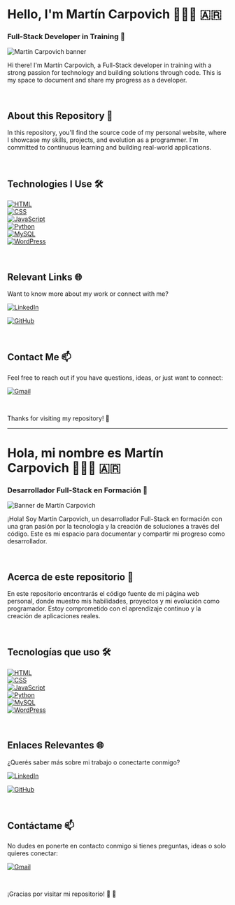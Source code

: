 # Hello, I'm Martín Carpovich 👨🏻‍💻 🇦🇷  
### Full-Stack Developer in Training 🚀

![Martín Carpovich banner](./your-image.png)

Hi there! I'm Martín Carpovich, a Full-Stack developer in training with a strong passion for technology and building solutions through code. This is my space to document and share my progress as a developer.

<br>

## About this Repository 📁

In this repository, you'll find the source code of my personal website, where I showcase my skills, projects, and evolution as a programmer. I'm committed to continuous learning and building real-world applications.

<br>

## Technologies I Use 🛠️

[![HTML](https://img.shields.io/badge/HTML-white?style=for-the-badge&logo=html5&logoColor=white&labelColor=black&color=%23E34F26)]()  
[![CSS](https://img.shields.io/badge/CSS-white?style=for-the-badge&logo=css3&logoColor=white&labelColor=black&color=blue)]()  
[![JavaScript](https://img.shields.io/badge/JavaScript-white?style=for-the-badge&logo=javascript&logoColor=white&labelColor=black&color=%23F7DF1E)]()  
[![Python](https://img.shields.io/badge/Python-yellow?style=for-the-badge&logo=python&logoColor=white&labelColor=101010)]()  
[![MySQL](https://img.shields.io/badge/MySQL-white?style=for-the-badge&logo=mysql&logoColor=white&labelColor=black&color=%234479A1)]()  
[![WordPress](https://img.shields.io/badge/WordPress-white?style=for-the-badge&logo=wordpress&logoColor=white&labelColor=black&color=%2321759B)]()

<br>

## Relevant Links 🌐

Want to know more about my work or connect with me?

[![LinkedIn](https://img.shields.io/badge/LinkedIn-white?style=for-the-badge&logo=linkedin&logoColor=white&labelColor=%230A66C2&color=%23363636)](https://www.linkedin.com/in/martin-carpovich/)

[![GitHub](https://img.shields.io/badge/GitHub-white?style=for-the-badge&logo=github&logoColor=white&labelColor=black&color=black)](https://github.com/martincarpovich)

<br>

## Contact Me 📫

Feel free to reach out if you have questions, ideas, or just want to connect:

[![Gmail](https://img.shields.io/badge/Email-white?style=for-the-badge&logo=gmail&logoColor=white&label=martinkarpovich%40gmail.com&labelColor=black&color=%23EA4335)](mailto:martinkarpovich@gmail.com)

<br>

Thanks for visiting my repository! 👋


------

# Hola, mi nombre es Martín Carpovich 👨🏻‍💻 🇦🇷  
### Desarrollador Full-Stack en Formación 🚀

![Banner de Martín Carpovich](./your-image.png)

¡Hola! Soy Martín Carpovich, un desarrollador Full-Stack en formación con una gran pasión por la tecnología y la creación de soluciones a través del código. Este es mi espacio para documentar y compartir mi progreso como desarrollador.

<br>

## Acerca de este repositorio 📁

En este repositorio encontrarás el código fuente de mi página web personal, donde muestro mis habilidades, proyectos y mi evolución como programador. Estoy comprometido con el aprendizaje continuo y la creación de aplicaciones reales.

<br>

## Tecnologías que uso 🛠️

[![HTML](https://img.shields.io/badge/HTML-white?style=for-the-badge&logo=html5&logoColor=white&labelColor=black&color=%23E34F26)]()  
[![CSS](https://img.shields.io/badge/CSS-white?style=for-the-badge&logo=css3&logoColor=white&labelColor=black&color=blue)]()  
[![JavaScript](https://img.shields.io/badge/JavaScript-white?style=for-the-badge&logo=javascript&logoColor=white&labelColor=black&color=%23F7DF1E)]()  
[![Python](https://img.shields.io/badge/Python-yellow?style=for-the-badge&logo=python&logoColor=white&labelColor=101010)]()  
[![MySQL](https://img.shields.io/badge/MySQL-white?style=for-the-badge&logo=mysql&logoColor=white&labelColor=black&color=%234479A1)]()  
[![WordPress](https://img.shields.io/badge/WordPress-white?style=for-the-badge&logo=wordpress&logoColor=white&labelColor=black&color=%2321759B)]()

<br>

## Enlaces Relevantes 🌐

¿Querés saber más sobre mi trabajo o conectarte conmigo?

[![LinkedIn](https://img.shields.io/badge/LinkedIn-white?style=for-the-badge&logo=linkedin&logoColor=white&labelColor=%230A66C2&color=%23363636)](https://www.linkedin.com/in/martin-carpovich/)

[![GitHub](https://img.shields.io/badge/GitHub-white?style=for-the-badge&logo=github&logoColor=white&labelColor=black&color=black)](https://github.com/martincarpovich)

<br>

## Contáctame 📫

No dudes en ponerte en contacto conmigo si tienes preguntas, ideas o solo quieres conectar:

[![Gmail](https://img.shields.io/badge/Email-white?style=for-the-badge&logo=gmail&logoColor=white&label=martinkarpovich%40gmail.com&labelColor=black&color=%23EA4335)](mailto:martinkarpovich@gmail.com)

<br>

¡Gracias por visitar mi repositorio! 👋
👋

